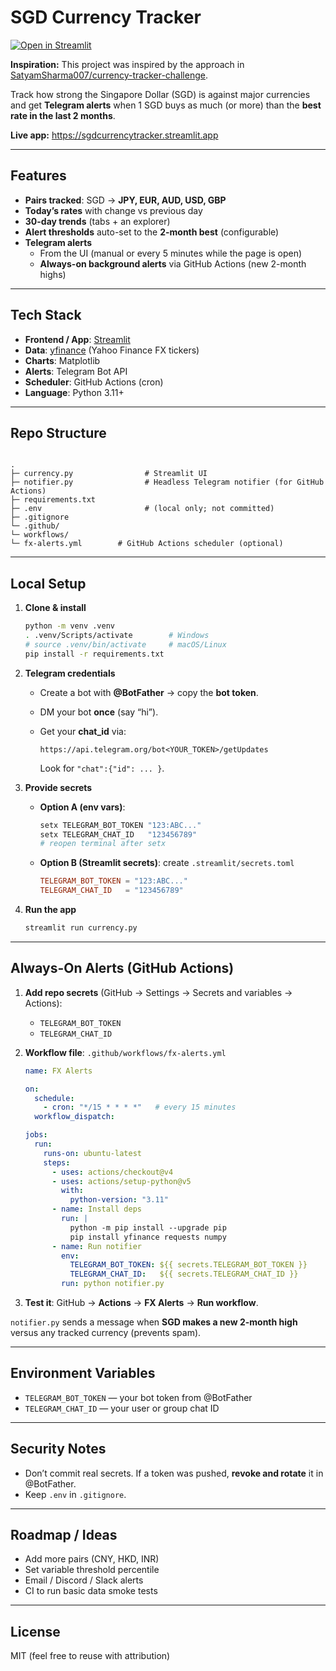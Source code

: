 
#  SGD Currency Tracker

[![Open in Streamlit](https://static.streamlit.io/badges/streamlit_badge_black_white.svg)](https://sgdcurrencytracker.streamlit.app)

 **Inspiration:** This project was inspired by the approach in [SatyamSharma007/currency-tracker-challenge](https://github.com/SatyamSharma007/currency-tracker-challenge/blob/main/currency_tracker.py). 


Track how strong the Singapore Dollar (SGD) is against major currencies and get **Telegram alerts** when 1 SGD buys as much (or more) than the **best rate in the last 2 months**.

**Live app:** https://sgdcurrencytracker.streamlit.app

---

## Features

- **Pairs tracked**: SGD → **JPY, EUR, AUD, USD, GBP**
- **Today’s rates** with change vs previous day
- **30-day trends** (tabs + an explorer)
- **Alert thresholds** auto-set to the **2-month best** (configurable)
- **Telegram alerts**
  - From the UI (manual or every 5 minutes while the page is open)
  - **Always-on background alerts** via GitHub Actions (new 2-month highs)

---

## Tech Stack

- **Frontend / App**: [Streamlit](https://streamlit.io/)
- **Data**: [yfinance](https://github.com/ranaroussi/yfinance) (Yahoo Finance FX tickers)
- **Charts**: Matplotlib
- **Alerts**: Telegram Bot API
- **Scheduler**: GitHub Actions (cron)
- **Language**: Python 3.11+

---

## Repo Structure

``` 

.
├─ currency.py                # Streamlit UI
├─ notifier.py                # Headless Telegram notifier (for GitHub Actions)
├─ requirements.txt
├─ .env                       # (local only; not committed)
├─ .gitignore
└─ .github/
└─ workflows/
└─ fx-alerts.yml        # GitHub Actions scheduler (optional)

```

---

## Local Setup

1. **Clone & install**
   ```bash
   python -m venv .venv
   . .venv/Scripts/activate        # Windows
   # source .venv/bin/activate     # macOS/Linux
   pip install -r requirements.txt
    ```

2. **Telegram credentials**

   * Create a bot with **@BotFather** → copy the **bot token**.
   * DM your bot **once** (say “hi”).
   * Get your **chat\_id** via:

     ```
     https://api.telegram.org/bot<YOUR_TOKEN>/getUpdates
     ```

     Look for `"chat":{"id": ... }`.

3. **Provide secrets**

   * **Option A (env vars)**:

     ```bash
     setx TELEGRAM_BOT_TOKEN "123:ABC..."
     setx TELEGRAM_CHAT_ID   "123456789"
     # reopen terminal after setx
     ```
   * **Option B (Streamlit secrets)**: create `.streamlit/secrets.toml`

     ```toml
     TELEGRAM_BOT_TOKEN = "123:ABC..."
     TELEGRAM_CHAT_ID   = "123456789"
     ```

4. **Run the app**

   ```bash
   streamlit run currency.py
   ```

---

## Always-On Alerts (GitHub Actions)

1. **Add repo secrets** (GitHub → Settings → Secrets and variables → Actions):

   * `TELEGRAM_BOT_TOKEN`
   * `TELEGRAM_CHAT_ID`

2. **Workflow file**: `.github/workflows/fx-alerts.yml`

   ```yaml
   name: FX Alerts

   on:
     schedule:
       - cron: "*/15 * * * *"   # every 15 minutes
     workflow_dispatch:

   jobs:
     run:
       runs-on: ubuntu-latest
       steps:
         - uses: actions/checkout@v4
         - uses: actions/setup-python@v5
           with:
             python-version: "3.11"
         - name: Install deps
           run: |
             python -m pip install --upgrade pip
             pip install yfinance requests numpy
         - name: Run notifier
           env:
             TELEGRAM_BOT_TOKEN: ${{ secrets.TELEGRAM_BOT_TOKEN }}
             TELEGRAM_CHAT_ID:   ${{ secrets.TELEGRAM_CHAT_ID }}
           run: python notifier.py
   ```

3. **Test it**: GitHub → **Actions** → **FX Alerts** → **Run workflow**.

`notifier.py` sends a message when **SGD makes a new 2-month high** versus any tracked currency (prevents spam).

---

## Environment Variables

* `TELEGRAM_BOT_TOKEN` — your bot token from @BotFather
* `TELEGRAM_CHAT_ID` — your user or group chat ID

---

## Security Notes

* Don’t commit real secrets. If a token was pushed, **revoke and rotate** it in @BotFather.
* Keep `.env` in `.gitignore`.

---

## Roadmap / Ideas

* Add more pairs (CNY, HKD, INR)
* Set variable threshold percentile
* Email / Discord / Slack alerts
* CI to run basic data smoke tests

---

## License

MIT (feel free to reuse with attribution)

